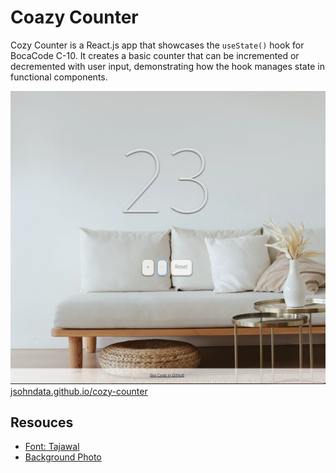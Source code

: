 # Coazy Counter
Cozy Counter is a React.js app that showcases the `useState()` hook for BocaCode C-10. It creates a basic counter that can be incremented or decremented with user input, demonstrating how the hook manages state in functional components. 

[![Screen Shot](./public/images/readme.webp)](https://jsohndata.github.io/cozy-counter/)
[jsohndata.github.io/cozy-counter](https://jsohndata.github.io/cozy-counter/)

## Resouces
* [Font: Tajawal](https://fonts.google.com/specimen/Tajawal?query=Tajawal)
* [Background Photo](https://www.pexels.com/photo/white-couch-on-wooden-floor-4352247/)